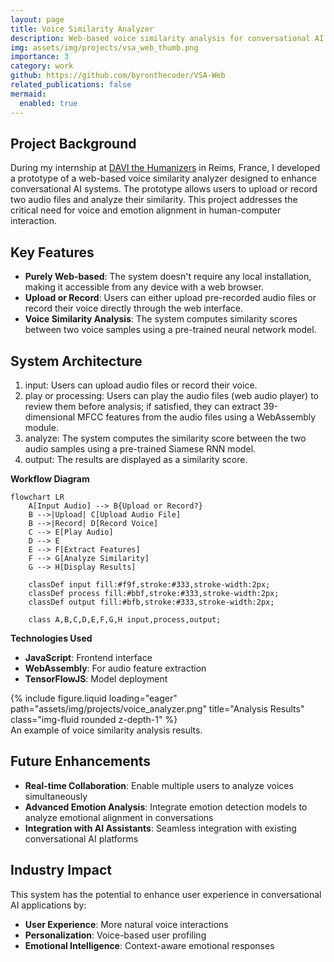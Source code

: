```yaml
---
layout: page
title: Voice Similarity Analyzer
description: Web-based voice similarity analysis for conversational AI systems
img: assets/img/projects/vsa_web_thumb.png
importance: 3
category: work
github: https://github.com/byronthecoder/VSA-Web
related_publications: false
mermaid:
  enabled: true
---
```


## Project Background

During my internship at [DAVI the Humanizers](https://davi.ai/) in Reims, France, I developed a prototype of a web-based voice similarity analyzer designed to enhance conversational AI systems. The prototype allows users to upload or record two audio files and analyze their similarity. This project addresses the critical need for voice and emotion alignment in human-computer interaction.

## Key Features

- **Purely Web-based**: The system doesn't require any local installation, making it accessible from any device with a web browser.
- **Upload or Record**: Users can either upload pre-recorded audio files or record their voice directly through the web interface.
- **Voice Similarity Analysis**: The system computes similarity scores between two voice samples using a pre-trained neural network model.

## System Architecture

1. input: Users can upload audio files or record their voice.
2. play or processing: Users can play the audio files (web audio player) to review them before analysis; if satisfied, they can extract 39-dimensional MFCC features from the audio files using a WebAssembly module.
3. analyze: The system computes the similarity score between the two audio samples using a pre-trained Siamese RNN model.
4. output: The results are displayed as a similarity score.

**Workflow Diagram**

<!--
LOCAL DEBUGGING TIPS FOR MERMAID:
1. Use the Mermaid Live Editor: https://mermaid.live/
2. Paste the diagram code there to validate and fix syntax errors
3. Common issues to check:
   - Quotation marks and special characters
   - Proper node connections and arrow syntax
   - Correct subgraph format
   - Class definitions and usage
-->

<!-- insert as a mermaid diagram -->

```mermaid
flowchart LR
    A[Input Audio] --> B{Upload or Record?}
    B -->|Upload| C[Upload Audio File]
    B -->|Record| D[Record Voice]
    C --> E[Play Audio]
    D --> E
    E --> F[Extract Features]
    F --> G[Analyze Similarity]
    G --> H[Display Results]

    classDef input fill:#f9f,stroke:#333,stroke-width:2px;
    classDef process fill:#bbf,stroke:#333,stroke-width:2px;
    classDef output fill:#bfb,stroke:#333,stroke-width:2px;

    class A,B,C,D,E,F,G,H input,process,output;
```

**Technologies Used**

- **JavaScript**: Frontend interface
- **WebAssembly**: For audio feature extraction
- **TensorFlowJS**: Model deployment
<!-- - **Docker**: Containerization
- **AWS/GCP**: Cloud deployment
- **Flask/FastAPI**: RESTful API development
- **Redis**: Caching for real-time performance
- **PostgreSQL**: User data and analysis results storage -->

<div class="row">
    <div class="col-sm mt-3 mt-md-0">
        {% include figure.liquid loading="eager" path="assets/img/projects/voice_analyzer.png" title="Analysis Results" class="img-fluid rounded z-depth-1" %}
    </div>
</div>
<div class="caption">
    An example of voice similarity analysis results.
</div>

<!-- ## Performance Metrics

- **Accuracy**: 94.2% on voice similarity matching
- **Latency**: < 200ms for real-time analysis
- **Scalability**: Supports 1000+ concurrent users
- **Emotion Classification**: 89.7% accuracy across 6 emotion categories -->

## Future Enhancements

- **Real-time Collaboration**: Enable multiple users to analyze voices simultaneously
- **Advanced Emotion Analysis**: Integrate emotion detection models to analyze emotional alignment in conversations
- **Integration with AI Assistants**: Seamless integration with existing conversational AI platforms

## Industry Impact

This system has the potential to enhance user experience in conversational AI applications by:

- **User Experience**: More natural voice interactions
- **Personalization**: Voice-based user profiling
- **Emotional Intelligence**: Context-aware emotional responses
